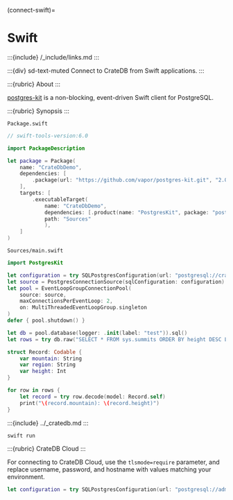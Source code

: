(connect-swift)=

# Swift

:::{include} /_include/links.md
:::

:::{div} sd-text-muted
Connect to CrateDB from Swift applications.
:::

:::{rubric} About
:::

[postgres-kit] is a non-blocking, event-driven Swift client for PostgreSQL.

:::{rubric} Synopsis
:::

`Package.swift`
```swift
// swift-tools-version:6.0

import PackageDescription

let package = Package(
    name: "CrateDbDemo",
    dependencies: [
        .package(url: "https://github.com/vapor/postgres-kit.git", "2.0.0"..<"3.0.0")
    ],
    targets: [
        .executableTarget(
            name: "CrateDbDemo",
            dependencies: [.product(name: "PostgresKit", package: "postgres-kit")],
            path: "Sources"
            ),
    ]
)
```
`Sources/main.swift`
```swift
import PostgresKit

let configuration = try SQLPostgresConfiguration(url: "postgresql://crate:crate@localhost:5432/doc?tlsmode=disable")
let source = PostgresConnectionSource(sqlConfiguration: configuration)
let pool = EventLoopGroupConnectionPool(
    source: source,
    maxConnectionsPerEventLoop: 2,
    on: MultiThreadedEventLoopGroup.singleton
)
defer { pool.shutdown() }

let db = pool.database(logger: .init(label: "test")).sql()
let rows = try db.raw("SELECT * FROM sys.summits ORDER BY height DESC LIMIT 3;").all().wait()

struct Record: Codable {
    var mountain: String
    var region: String
    var height: Int
}

for row in rows {
    let record = try row.decode(model: Record.self)
    print("\(record.mountain): \(record.height)")
}
```

:::{include} ../_cratedb.md
:::
```shell
swift run
```

:::{rubric} CrateDB Cloud
:::

For connecting to CrateDB Cloud, use the `tlsmode=require` parameter,
and replace username, password, and hostname with values matching
your environment.
```swift
let configuration = try SQLPostgresConfiguration(url: "postgresql://admin:password@testcluster.cratedb.net:5432/doc?tlsmode=require")
```


[postgres-kit]: https://swiftpackageindex.com/vapor/postgres-kit
